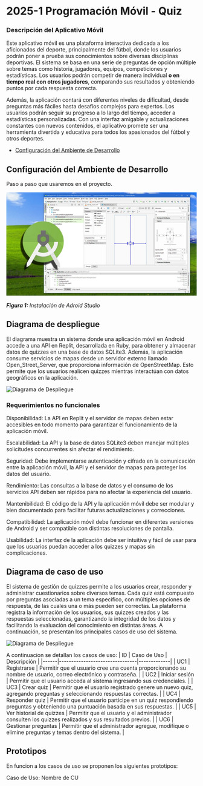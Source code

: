 # 2025-1 Programación Móvil - Quiz

### Descripción del Aplicativo Móvil

Este aplicativo móvil es una plataforma interactiva dedicada a los aficionados del deporte, principalmente del fútbol, donde los usuarios podrán poner a prueba sus conocimientos sobre diversas disciplinas deportivas. El sistema se basa en una serie de preguntas de opción múltiple sobre temas como historia, jugadores, equipos, competiciones y estadísticas. Los usuarios podrán competir de manera individual <b>o en tiempo real con otros jugadores</b>, comparando sus resultados y obteniendo puntos por cada respuesta correcta.

Además, la aplicación contará con diferentes niveles de dificultad, desde preguntas más fáciles hasta desafíos complejos para expertos. Los usuarios podrán seguir su progreso a lo largo del tiempo, acceder a estadísticas personalizadas. Con una interfaz amigable y actualizaciones constantes con nuevos contenidos, el aplicativo promete ser una herramienta divertida y educativa para todos los apasionados del fútbol y otros deportes.

- [Configuración del Ambiente de Desarrollo](#configuración-del-ambiente-de-desarrollo)

## Configuración del Ambiente de Desarrollo

Paso a paso que usaremos en el proyecto.

![Android Studio](imgs/android.webp)

*<b>Figura 1: </b> Instalación de Adroid Studio*

## Diagrama de despliegue

El diagrama muestra un sistema donde una aplicación móvil en Android accede a una API en Replit, desarrollada en Ruby, para obtener y almacenar datos de quizzes en una base de datos SQLite3. Además, la aplicación consume servicios de mapas desde un servidor externo llamado Open_Street_Server, que proporciona información de OpenStreetMap. Esto permite que los usuarios realicen quizzes mientras interactúan con datos geográficos en la aplicación.

![Diagrama de Despliegue](https://www.plantuml.com/plantuml/dpng/LP6nJiCm54LtVyMLzxAmCQ16J0m8QDYZ5_i5MN9irtPQ5SG7CVC9_J7i18LsY_BkkVT8tgPCCK-Z5SvhXjnni2PBV8hosmoaCkJhP3xGl3nYD_Kd2KeuSj-4S17PbyYDxj7k2ystSqZtualyrRwnFNyFtlckSJfwewyNcZAgI9dpZyEJFnWx5uo-DvRhqDhp7DXrROxCkMiv7ZXU5zKxvdjSAYYaIY_2s6X_T9lxeeOxo0VlqcGpuOJtYQ8cQCe-IR4EOsDvo0LO-0erId4n8LW2_MlNn2MuajLW7HiPrYUaOcwKALyKZ1HRThgym2y0)

### Requerimientos no funcionales

Disponibilidad: La API en Replit y el servidor de mapas deben estar accesibles en todo momento para garantizar el funcionamiento de la aplicación móvil.

Escalabilidad: La API y la base de datos SQLite3 deben manejar múltiples solicitudes concurrentes sin afectar el rendimiento.

Seguridad: Debe implementarse autenticación y cifrado en la comunicación entre la aplicación móvil, la API y el servidor de mapas para proteger los datos del usuario.

Rendimiento: Las consultas a la base de datos y el consumo de los servicios API deben ser rápidos para no afectar la experiencia del usuario.

Mantenibilidad: El código de la API y la aplicación móvil debe ser modular y bien documentado para facilitar futuras actualizaciones y correcciones.

Compatibilidad: La aplicación móvil debe funcionar en diferentes versiones de Android y ser compatible con distintas resoluciones de pantalla.

Usabilidad: La interfaz de la aplicación debe ser intuitiva y fácil de usar para que los usuarios puedan acceder a los quizzes y mapas sin complicaciones.

## Diagrama de caso de uso

El sistema de gestión de quizzes permite a los usuarios crear, responder y administrar cuestionarios sobre diversos temas. Cada quiz está compuesto por preguntas asociadas a un tema específico, con múltiples opciones de respuesta, de las cuales una o más pueden ser correctas. La plataforma registra la información de los usuarios, sus quizzes creados y las respuestas seleccionadas, garantizando la integridad de los datos y facilitando la evaluación del conocimiento en distintas áreas. A continuación, se presentan los principales casos de uso del sistema.

![Diagrama de Despliegue](https://www.plantuml.com/plantuml/dpng/NP4xJiGm48RxESKe_HRiOqkqQ0j4nuFGZ-9H62cnqOnTi8XJSGGkXcKIoTvqt_nV_FjniaWQqpm13J4eThqbKWaTac5lhElypitYnQAI2rhICW5G7YBvSMBiNdBECw5ZV4fokR1r-0MOlsGya6NbcSUoY1h_LvnlMk71oo2aQ6po--CNQTjAPsNIqh7ak-iM-mZUSUFiM-Sjf-zYCQZGr6ovs8VMlcUB4ZmfFYgFoSSiVU8hpxJ-S8HlWDvOSREvBUUgO5l3hePz3GU0SgiB7XlAuOczos_r1m00)

A continuacion se detallan los casos de uso:
| ID   | Caso de Uso                   | Descripción |
|------|--------------------------------|-------------|
| UC1  | Registrarse                    | Permitir que el usuario cree una cuenta proporcionando su nombre de usuario, correo electrónico y contraseña. |
| UC2  | Iniciar sesión                 | Permitir que el usuario acceda al sistema ingresando sus credenciales. |
| UC3  | Crear quiz                     | Permitir que el usuario registrado genere un nuevo quiz, agregando preguntas y seleccionando respuestas correctas. |
| UC4  | Responder quiz                 | Permitir que el usuario participe en un quiz respondiendo preguntas y obteniendo una puntuación basada en sus respuestas. |
| UC5  | Ver historial de quizzes       | Permitir que el usuario y el administrador consulten los quizzes realizados y sus resultados previos. |
| UC6  | Gestionar preguntas    | Permitir que el administrador agregue, modifique o elimine preguntas y temas dentro del sistema. |


## Prototipos

En funcion a los casos de uso se proponen los siguientes prototipos:

Caso de Uso: Nombre de CU